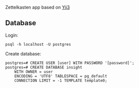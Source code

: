 Zettelkasten app based on [Yii3](https://github.com/yiisoft/app) 

## Database
Login:
```
psql -h localhost -U postgres 
```
Create database:
```
postgres=# CREATE USER [user] WITH PASSWORD '[password]';
postgres=# CREATE DATABASE insight 
    WITH OWNER = user 
    ENCODING = 'UTF8' TABLESPACE = pg_default  
    CONNECTION LIMIT = -1 TEMPLATE template0;
```
